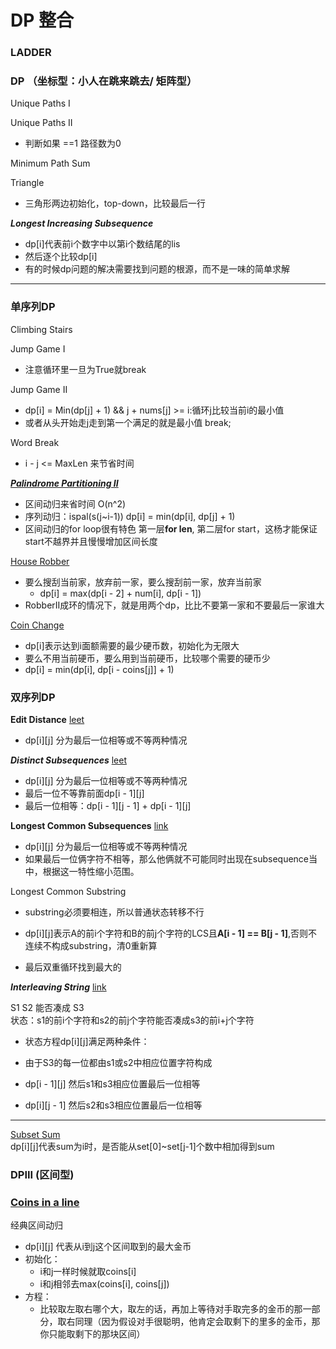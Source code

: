 # DP 整合

### LADDER

### DP （坐标型：小人在跳来跳去/ 矩阵型）

Unique Paths I

Unique Paths II

* 判断如果 ==1 路径数为0

Minimum Path Sum

Triangle

* 三角形两边初始化，top-down，比较最后一行

_**Longest Increasing Subsequence**_

* dp\[i\]代表前i个数字中以第i个数结尾的lis
* 然后逐个比较dp\[i\]
* 有的时候dp问题的解决需要找到问题的根源，而不是一味的简单求解

---

### 单序列DP

Climbing Stairs

Jump Game I

* 注意循环里一旦为True就break

Jump Game II

* dp\[i\] = Min\(dp\[j\] + 1\) && j + nums\[j\] &gt;= i:循环j比较当前i的最小值
* 或者从头开始走j走到第一个满足的就是最小值 break;

Word Break

* i - j &lt;= MaxLen 来节省时间

[_**Palindrome Partitioning II**_](https://gretchency.gitbooks.io/leetcode/content/palindrome_partitioning_ii.html)

* 区间动归来省时间 O\(n^2\)
* 序列动归：ispal\(s\(j~i-1\)\) dp\[i\] = min\(dp\[i\], dp\[j\] + 1\)
* 区间动归的for loop很有特色 第一层**for len**, 第二层for start，这杨才能保证start不越界并且慢慢增加区间长度

[House Robber](https://gretchency.gitbooks.io/leetcode/content/house_robber.html)

* 要么搜刮当前家，放弃前一家，要么搜刮前一家，放弃当前家
  * dp\[i\] = max\(dp\[i - 2\] + num\[i\], dp\[i - 1\]\)
* RobberII成环的情况下，就是用两个dp，比比不要第一家和不要最后一家谁大

[Coin Change](https://gretchency.gitbooks.io/leetcode/content/coin_change.html)

* dp\[i\]表示达到i面额需要的最少硬币数，初始化为无限大
* 要么不用当前硬币，要么用到当前硬币，比较哪个需要的硬币少
* dp\[i\] = min\(dp\[i\], dp\[i - coins\[j\]\] + 1\)

### 双序列DP

**Edit Distance** [leet](https://leetcode.com/problems/edit-distance/)

* dp\[i\]\[j\] 分为最后一位相等或不等两种情况

_**Distinct Subsequences**_ [leet](https://leetcode.com/problems/distinct-subsequences/)

* dp\[i\]\[j\] 分为最后一位相等或不等两种情况
* 最后一位不等靠前面dp\[i - 1\]\[j\]
* 最后一位相等：dp\[i - 1\]\[j - 1\] + dp\[i - 1\]\[j\]

**Longest Common Subsequences** [link](https://gretchency.gitbooks.io/leetcode/content/longest_common_subsequence.html)

* dp\[i\]\[j\] 分为最后一位相等或不等两种情况
* 如果最后一位俩字符不相等，那么他俩就不可能同时出现在subsequence当中，根据这一特性缩小范围。

Longest Common Substring

* substring必须要相连，所以普通状态转移不行
* dp\[i\]\[j\]表示A的前i个字符和B的前j个字符的LCS且**A\[i - 1\] == B\[j - 1\]**,否则不连续不构成substring，清0重新算

* 最后双重循环找到最大的

_**Interleaving String**_ [link](https://gretchency.gitbooks.io/leetcode/content/interleaving_string.html)

S1 S2 能否凑成 S3  
状态：s1的前i个字符和s2的前j个字符能否凑成s3的前i+j个字符

* 状态方程dp\[i\]\[j\]满足两种条件：
* 由于S3的每一位都由s1或s2中相应位置字符构成

* dp\[i - 1\]\[j\] 然后s1和s3相应位置最后一位相等

* dp\[i\]\[j - 1\] 然后s2和s3相应位置最后一位相等

---

[Subset Sum](https://gretchency.gitbooks.io/leetcode/content/subset_sum.html)  
dp\[i\]\[j\]代表sum为i时，是否能从set\[0\]~set\[j-1\]个数中相加得到sum

### DPIII \(区间型\)

### [Coins in a line](https://gretchency.gitbooks.io/leetcode/content/coins_in_a_line.html)

经典区间动归

* dp\[i\]\[j\] 代表从i到j这个区间取到的最大金币
* 初始化：
  * i和j一样时候就取coins\[i\]
  * i和j相邻去max\(coins\[i\], coins\[j\]\)
* 方程：
  * 比较取左取右哪个大，取左的话，再加上等待对手取完多的金币的那一部分，取右同理（因为假设对手很聪明，他肯定会取剩下的里多的金币，那你只能取剩下的那块区间）



